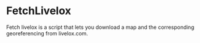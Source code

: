 # FetchLivelox

Fetch livelox is a script that lets you download a map and the corresponding georeferencing from livelox.com. 

